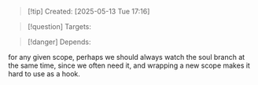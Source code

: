 
>[!tip] Created: [2025-05-13 Tue 17:16]

>[!question] Targets: 

>[!danger] Depends: 

for any given scope, perhaps we should always watch the soul branch at the same time, since we often need it, and wrapping a new scope makes it hard to use as a hook.